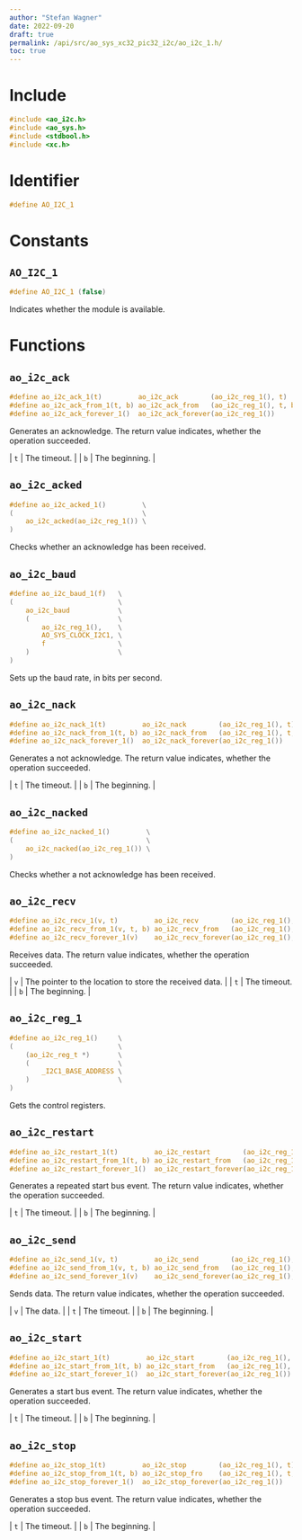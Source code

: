 ```yaml
---
author: "Stefan Wagner"
date: 2022-09-20
draft: true
permalink: /api/src/ao_sys_xc32_pic32_i2c/ao_i2c_1.h/
toc: true
---
```


# Include

```c
#include <ao_i2c.h>
#include <ao_sys.h>
#include <stdbool.h>
#include <xc.h>
```

# Identifier

```c
#define AO_I2C_1
```

# Constants

## `AO_I2C_1`

```c
#define AO_I2C_1 (false)
```

Indicates whether the module is available.

# Functions

## `ao_i2c_ack`

```c
#define ao_i2c_ack_1(t)         ao_i2c_ack        (ao_i2c_reg_1(), t)
#define ao_i2c_ack_from_1(t, b) ao_i2c_ack_from   (ao_i2c_reg_1(), t, b)
#define ao_i2c_ack_forever_1()  ao_i2c_ack_forever(ao_i2c_reg_1())
```

Generates an acknowledge. The return value indicates, whether the operation succeeded.

| `t` | The timeout. |
| `b` | The beginning. |

## `ao_i2c_acked`

```c
#define ao_i2c_acked_1()         \
(                                \
    ao_i2c_acked(ao_i2c_reg_1()) \
)
```

Checks whether an acknowledge has been received.

## `ao_i2c_baud`

```c
#define ao_i2c_baud_1(f)   \
(                          \
    ao_i2c_baud            \
    (                      \
        ao_i2c_reg_1(),    \
        AO_SYS_CLOCK_I2C1, \
        f                  \
    )                      \
)
```

Sets up the baud rate, in bits per second.

## `ao_i2c_nack`

```c
#define ao_i2c_nack_1(t)         ao_i2c_nack        (ao_i2c_reg_1(), t)
#define ao_i2c_nack_from_1(t, b) ao_i2c_nack_from   (ao_i2c_reg_1(), t, b)
#define ao_i2c_nack_forever_1()  ao_i2c_nack_forever(ao_i2c_reg_1())
```

Generates a not acknowledge. The return value indicates, whether the operation succeeded.

| `t` | The timeout. |
| `b` | The beginning. |

## `ao_i2c_nacked`

```c
#define ao_i2c_nacked_1()         \
(                                 \
    ao_i2c_nacked(ao_i2c_reg_1()) \
)
```

Checks whether a not acknowledge has been received.

## `ao_i2c_recv`

```c
#define ao_i2c_recv_1(v, t)         ao_i2c_recv        (ao_i2c_reg_1(), v, t)
#define ao_i2c_recv_from_1(v, t, b) ao_i2c_recv_from   (ao_i2c_reg_1(), v, t, b)
#define ao_i2c_recv_forever_1(v)    ao_i2c_recv_forever(ao_i2c_reg_1(), v)
```

Receives data. The return value indicates, whether the operation succeeded.

| `v` | The pointer to the location to store the received data. |
| `t` | The timeout. |
| `b` | The beginning. |

## `ao_i2c_reg_1`

```c
#define ao_i2c_reg_1()     \
(                          \
    (ao_i2c_reg_t *)       \
    (                      \
        _I2C1_BASE_ADDRESS \
    )                      \
)
```

Gets the control registers.

## `ao_i2c_restart`

```c
#define ao_i2c_restart_1(t)         ao_i2c_restart        (ao_i2c_reg_1(), t)
#define ao_i2c_restart_from_1(t, b) ao_i2c_restart_from   (ao_i2c_reg_1(), t, b)
#define ao_i2c_restart_forever_1()  ao_i2c_restart_forever(ao_i2c_reg_1())
```

Generates a repeated start bus event. The return value indicates, whether the operation succeeded.

| `t` | The timeout. |
| `b` | The beginning. |

## `ao_i2c_send`

```c
#define ao_i2c_send_1(v, t)         ao_i2c_send        (ao_i2c_reg_1(), v, t)
#define ao_i2c_send_from_1(v, t, b) ao_i2c_send_from   (ao_i2c_reg_1(), v, t, b)
#define ao_i2c_send_forever_1(v)    ao_i2c_send_forever(ao_i2c_reg_1(), v)
```

Sends data. The return value indicates, whether the operation succeeded.

| `v` | The data. |
| `t` | The timeout. |
| `b` | The beginning. |

## `ao_i2c_start`

```c
#define ao_i2c_start_1(t)         ao_i2c_start        (ao_i2c_reg_1(), t)
#define ao_i2c_start_from_1(t, b) ao_i2c_start_from   (ao_i2c_reg_1(), t, b)
#define ao_i2c_start_forever_1()  ao_i2c_start_forever(ao_i2c_reg_1())
```

Generates a start bus event. The return value indicates, whether the operation succeeded.

| `t` | The timeout. |
| `b` | The beginning. |

## `ao_i2c_stop`

```c
#define ao_i2c_stop_1(t)         ao_i2c_stop        (ao_i2c_reg_1(), t)
#define ao_i2c_stop_from_1(t, b) ao_i2c_stop_fro    (ao_i2c_reg_1(), t, b)
#define ao_i2c_stop_forever_1()  ao_i2c_stop_forever(ao_i2c_reg_1())
```

Generates a stop bus event. The return value indicates, whether the operation succeeded.

| `t` | The timeout. |
| `b` | The beginning. |
